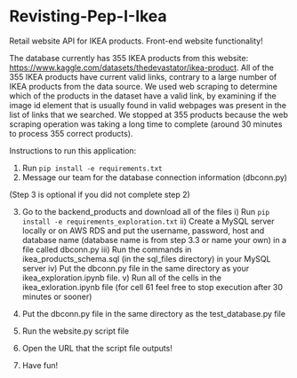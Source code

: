 # Revisting-Pep-I-Ikea

Retail website API for IKEA products. Front-end website functionality!

The database currently has 355 IKEA products from this website: https://www.kaggle.com/datasets/thedevastator/ikea-product. All of the 355 IKEA products have current valid links, contrary to a large number of IKEA products from the data source. We used web scraping to determine which of the products in the dataset have a valid link, by examining if the image id element that is usually found in valid webpages was present in the list of links that we searched. We stopped at 355 products because the web scraping operation was taking a long time to complete (around 30 minutes to process 355 correct products).

Instructions to run this application:

1) Run `pip install -e requirements.txt`
2) Message our team for the database connection information (dbconn.py)

(Step 3 is optional if you did not complete step 2)

3) Go to the backend_products and download all of the files
    i) Run `pip install -e requirements_exploration.txt`
    ii) Create a MySQL server locally or on AWS RDS and put the username, password, host and database name (database name is from step 3.3 or name your own) in a file called dbconn.py
    iii) Run the commands in ikea_products_schema.sql (in the sql_files directory) in your MySQL server
    iv) Put the dbconn.py file in the same directory as your ikea_exploration.ipynb file.
    v) Run all of the cells in the ikea_exloration.ipynb file (for cell 61 feel free to stop execution after 30 minutes or sooner)


4) Put the dbconn.py file in the same directory as the test_database.py file
5) Run the website.py script file
6) Open the URL that the script file outputs!
7) Have fun!
